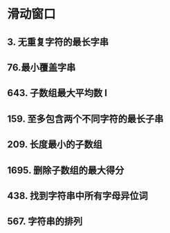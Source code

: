 # 滑动窗口



## 3. 无重复字符的最长字串



## 76.最小覆盖字串



## 643. 子数组最大平均数 I



## 159. 至多包含两个不同字符的最长子串



## 209. 长度最小的子数组



## 1695. 删除子数组的最大得分



## 438. 找到字符串中所有字母异位词



## 567. 字符串的排列

